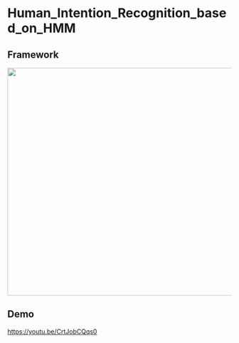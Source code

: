 # Human_Intention_Recognition_based_on_HMM

## Framework
<div align=center><img width="781" height="511" src="https://github.com/Make0930/Human_Intent_Recognition_Project/blob/master/IMG/Framework.png"/></div>

## Demo
https://youtu.be/CrtJobCQqs0
